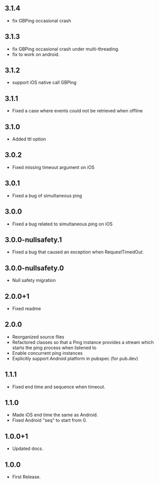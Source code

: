 ## 3.1.4
- fix GBPing occasional crash

## 3.1.3
- fix GBPing occasional crash under multi-threading.
- fix to work on android.

## 3.1.2
- support iOS native call GBPing

## 3.1.1
- Fixed a case where events could not be retrieved when offline
  
## 3.1.0
- Added ttl option

## 3.0.2
- Fixed missing timeout argument on iOS

## 3.0.1
- Fixed a bug of simultaneous ping

## 3.0.0
- Fixed a bug related to simultaneous ping on iOS

## 3.0.0-nullsafety.1
- Fixed a bug that caused an exception when RequestTimedOut.

## 3.0.0-nullsafety.0
- Null safety migration

## 2.0.0+1
- Fixed readme

## 2.0.0

- Reorganized source files
- Refactored classes so that a Ping instance provides a stream which starts the ping process when listened to
- Enable concurrent ping instances
- Explicitly support Android platform in pubspec (for pub.dev)

## 1.1.1
- Fixed end time and sequence when timeout.

## 1.1.0
- Made iOS end time the same as Android.
- Fixed Android "seq" to start from 0.

## 1.0.0+1

- Updated docs.

## 1.0.0

- First Release.
